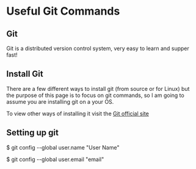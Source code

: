 # Useful Git Commands
## Git
Git is a distributed version control system, very easy to learn and supper fast!

## Install Git
There are a few different ways to install git (from source or for Linux) but the purpose of this page is to focus on git commands, so I am going to assume you are installing git on a your OS.

To view other ways of installing it visit the [Git official site](http://git-scm.com/book/en/v2/Getting-Started-Installing-Git)


## Setting up git
$ git config --global user.name "User Name"

$ git config --global user.email "email"